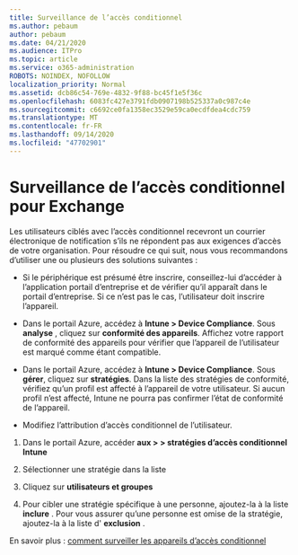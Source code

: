 ```yaml
---
title: Surveillance de l’accès conditionnel
ms.author: pebaum
author: pebaum
ms.date: 04/21/2020
ms.audience: ITPro
ms.topic: article
ms.service: o365-administration
ROBOTS: NOINDEX, NOFOLLOW
localization_priority: Normal
ms.assetid: dcb86c54-769e-4832-9f88-bc45f1e5f36c
ms.openlocfilehash: 6083fc427e3791fdb0907198b525337a0c987c4e
ms.sourcegitcommit: c6692ce0fa1358ec3529e59ca0ecdfdea4cdc759
ms.translationtype: MT
ms.contentlocale: fr-FR
ms.lasthandoff: 09/14/2020
ms.locfileid: "47702901"
---
```

# <a name="monitoring-conditional-access-for-exchange"></a>Surveillance de l’accès conditionnel pour Exchange

Les utilisateurs ciblés avec l’accès conditionnel recevront un courrier électronique de notification s’ils ne répondent pas aux exigences d’accès de votre organisation. Pour résoudre ce qui suit, nous vous recommandons d’utiliser une ou plusieurs des solutions suivantes :
  
- Si le périphérique est présumé être inscrire, conseillez-lui d’accéder à l’application portail d’entreprise et de vérifier qu’il apparaît dans le portail d’entreprise. Si ce n’est pas le cas, l’utilisateur doit inscrire l’appareil.
    
- Dans le portail Azure, accédez à **Intune \> Device Compliance**. Sous **analyse** , cliquez sur **conformité des appareils**. Affichez votre rapport de conformité des appareils pour vérifier que l’appareil de l’utilisateur est marqué comme étant compatible. 
    
- Dans le portail Azure, accédez à **Intune \> Device Compliance**. Sous **gérer**, cliquez sur **stratégies**. Dans la liste des stratégies de conformité, vérifiez qu’un profil est affecté à l’appareil de votre utilisateur. Si aucun profil n’est affecté, Intune ne pourra pas confirmer l’état de conformité de l’appareil. 
    
- Modifiez l’attribution d’accès conditionnel de l’utilisateur.
    
1. Dans le portail Azure, accéder **aux \> \> stratégies d’accès conditionnel Intune**
    
2. Sélectionner une stratégie dans la liste
    
3. Cliquez sur **utilisateurs et groupes**
    
4. Pour cibler une stratégie spécifique à une personne, ajoutez-la à la liste **inclure** . Pour vous assurer qu’une personne est omise de la stratégie, ajoutez-la à la liste d' **exclusion** . 
    
En savoir plus : [comment surveiller les appareils d’accès conditionnel](https://docs.microsoft.com/intune/conditional-access-exchange-monitor)
  

